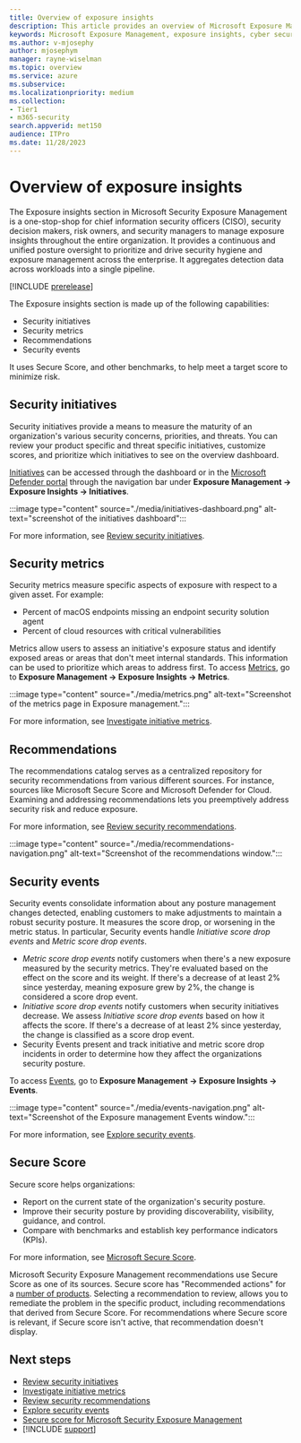 ```yaml
---
title: Overview of exposure insights
description: This article provides an overview of Microsoft Exposure Management's exposure insights.
keywords: Microsoft Exposure Management, exposure insights, cyber security
ms.author: v-mjosephy
author: mjosephym
manager: rayne-wiselman
ms.topic: overview
ms.service: azure
ms.subservice:
ms.localizationpriority: medium
ms.collection: 
- Tier1
- m365-security
search.appverid: met150
audience: ITPro
ms.date: 11/28/2023
---
```


# Overview of exposure insights

The Exposure insights section in Microsoft Security Exposure Management is a one-stop-shop for chief information security officers (CISO), security decision makers, risk owners, and security managers to manage exposure insights throughout the entire organization. It provides a continuous and unified posture oversight to prioritize and drive security hygiene and exposure management across the enterprise. It aggregates detection data across workloads into a single pipeline.

[!INCLUDE [prerelease](../includes//prerelease.md)]

The Exposure insights section is made up of the following capabilities:

- Security initiatives
- Security metrics
- Recommendations
- Security events

It uses Secure Score, and other benchmarks, to help meet a target score to minimize risk. <!--improve-->

## Security initiatives

Security initiatives provide a means to measure the maturity of an organization's various security concerns, priorities, and threats. You can review your product specific and threat specific initiatives, customize scores, and prioritize which initiatives to see on the overview dashboard.

[Initiatives](https://security.microsoft.com/exposure-initiatives) can be accessed through the dashboard or in the [Microsoft Defender portal](https://security.microsoft.com) through the navigation bar under **Exposure Management -> Exposure Insights -> Initiatives**.

:::image type="content" source="./media/initiatives-dashboard.png" alt-text="screenshot of the initiatives dashboard":::

For more information, see [Review security initiatives](initiatives.md).

## Security metrics

Security metrics measure specific aspects of exposure with respect to a given asset. For example:

- Percent of macOS endpoints missing an endpoint security solution agent
- Percent of cloud resources with critical vulnerabilities

Metrics allow users to assess an initiative's exposure status and identify exposed areas or areas that don't meet internal standards. This information can be used to prioritize which areas to address first.
To access [Metrics](https://security.microsoft.com/exposure-metrics), go to **Exposure Management -> Exposure Insights -> Metrics**.

:::image type="content" source="./media/metrics.png" alt-text="Screenshot of the metrics page in Exposure management.":::

For more information, see [Investigate initiative metrics](security-metrics.md).

## Recommendations

The recommendations catalog serves as a centralized repository for security recommendations from various different sources. For instance, sources like Microsoft Secure Score and Microsoft Defender for Cloud. Examining and addressing recommendations lets you preemptively address security risk and reduce exposure.

For more information, see [Review security recommendations](security-recommendations.md).

:::image type="content" source="./media/recommendations-navigation.png" alt-text="Screenshot of the recommendations window.":::

## Security events

Security events consolidate information about any posture management changes detected, enabling customers to make adjustments to maintain a robust security posture. It measures the score drop, or worsening in the metric status. In particular, Security events handle *Initiative score drop events* and *Metric score drop events*.

- *Metric score drop events* notify customers when there's a new exposure measured by the security metrics. They're evaluated based on the effect on the score and its weight. If there's a decrease of at least 2% since yesterday, meaning exposure grew by 2%, the change is considered a score drop event.
- *Initiative score drop events* notify customers when security initiatives decrease. We assess *Initiative score drop events* based on how it affects the score. If there's a decrease of at least 2% since yesterday, the change is classified as a score drop event.
- Security Events present and track initiative and metric score drop incidents in order to determine how they affect the organizations security posture.

To access [Events](https://security.microsoft.com/exposure-events), go to **Exposure Management -> Exposure Insights -> Events**.

:::image type="content" source="./media/events-navigation.png" alt-text="Screenshot of the Exposure management Events window.":::

For more information, see [Explore security events](security-events.md).

## Secure Score

Secure score helps organizations:

- Report on the current state of the organization's security posture.
- Improve their security posture by providing discoverability, visibility, guidance, and control.
- Compare with benchmarks and establish key performance indicators (KPIs).

For more information, see [Microsoft Secure Score](../defender/microsoft-secure-score.md).

Microsoft Security Exposure Management recommendations use Secure Score as one of its sources. Secure score has "Recommended actions" for a [number of products](../defender/microsoft-secure-score.md#products-included-in-secure-score). Selecting a recommendation to review, allows you to remediate the problem in the specific product, including recommendations that derived from Secure Score. For recommendations where Secure score is relevant, if Secure score isn't active, that recommendation doesn't display.

## Next steps

- [Review security initiatives](initiatives.md)
- [Investigate initiative metrics](security-metrics.md)
- [Review security recommendations](security-recommendations.md)
- [Explore security events](security-events.md)
- [Secure score for Microsoft Security Exposure Management](secure-score.md)
- [!INCLUDE [support](../includes//support.md)]
